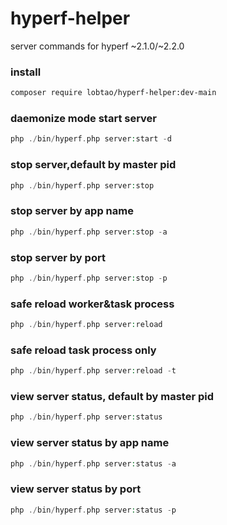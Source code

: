 # hyperf-helper
server commands for hyperf ~2.1.0/~2.2.0

### install
```bash
composer require lobtao/hyperf-helper:dev-main
```
### daemonize mode start server
```php
php ./bin/hyperf.php server:start -d
```
### stop server,default by master pid
```php
php ./bin/hyperf.php server:stop
```
### stop server by app name
```php
php ./bin/hyperf.php server:stop -a
```
### stop server by port
```php
php ./bin/hyperf.php server:stop -p
```
### safe reload worker&task process
```php
php ./bin/hyperf.php server:reload
```
### safe reload task process only
```php
php ./bin/hyperf.php server:reload -t
```
### view server status, default by master pid
```php
php ./bin/hyperf.php server:status
```
### view server status by app name
```php
php ./bin/hyperf.php server:status -a
```
### view server status by port
```php
php ./bin/hyperf.php server:status -p
```
